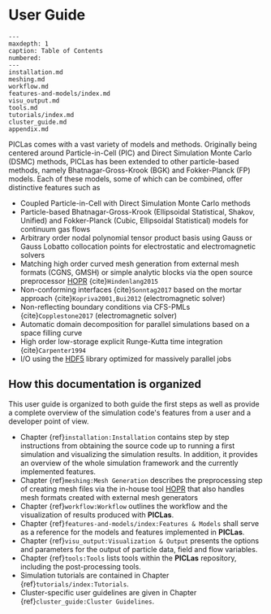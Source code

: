 # User Guide

```{toctree}
---
maxdepth: 1
caption: Table of Contents
numbered:
---
installation.md
meshing.md
workflow.md
features-and-models/index.md
visu_output.md
tools.md
tutorials/index.md
cluster_guide.md
appendix.md
```

PICLas comes with a vast variety of models and methods. Originally being centered around Particle-in-Cell (PIC) and Direct
Simulation Monte Carlo (DSMC) methods, PICLas has been extended to other particle-based methods, namely Bhatnagar-Gross-Krook (BGK)
and Fokker-Planck (FP) models.
Each of these models, some of which can be combined, offer distinctive features such as

* Coupled Particle-in-Cell with Direct Simulation Monte Carlo methods
* Particle-based Bhatnagar-Gross-Krook (Ellipsoidal Statistical, Shakov, Unified) and Fokker-Planck (Cubic, Ellipsoidal
  Statistical) models for continuum gas flows
* Arbitrary order nodal polynomial tensor product basis using Gauss or Gauss Lobatto collocation points for electrostatic and
  electromagnetic solvers
* Matching high order curved mesh generation from external mesh formats (CGNS, GMSH) or
  simple analytic blocks via the open source preprocessor [HOPR](https://github.com/hopr-framework/hopr) {cite}`Hindenlang2015`
* Non-conforming interfaces {cite}`Sonntag2017` based on the mortar approach {cite}`Kopriva2001,Bui2012` (electromagnetic solver)
* Non-reflecting boundary conditions via CFS-PMLs {cite}`Copplestone2017` (electromagnetic solver)
* Automatic domain decomposition for parallel simulations based on a space filling curve
* High order low-storage explicit Runge-Kutta time integration {cite}`Carpenter1994`
* I/O using the [HDF5](https://www.hdfgroup.org/solutions/hdf5/) library optimized for massively parallel jobs

## How this documentation is organized

This user guide is organized to both guide the first steps as well as provide a complete overview of
the simulation code's features from a user and a developer point of view.

* Chapter {ref}`installation:Installation` contains step by step instructions from obtaining the source
  code up to running a first simulation and visualizing the simulation results. In addition, it
  provides an overview of the whole simulation framework and the currently implemented features.
* Chapter {ref}`meshing:Mesh Generation` describes the preprocessing step of creating mesh files via the in-house tool
  [HOPR](https://github.com/hopr-framework/hopr) that also handles mesh formats created with external mesh generators
* Chapter {ref}`workflow:Workflow` outlines the workflow and the visualization of results produced with **PICLas**.
* Chapter {ref}`features-and-models/index:Features & Models` shall serve as a reference for the models and features implemented in **PICLas**.
* Chapter {ref}`visu_output:Visualization & Output` presents the options and parameters for the output of particle data, field and flow variables.
* Chapter {ref}`tools:Tools` lists tools within the **PICLas** repository, including the post-processing tools.
* Simulation tutorials are contained in Chapter {ref}`tutorials/index:Tutorials`.
* Cluster-specific user guidelines are given in Chapter {ref}`cluster_guide:Cluster Guidelines`.
